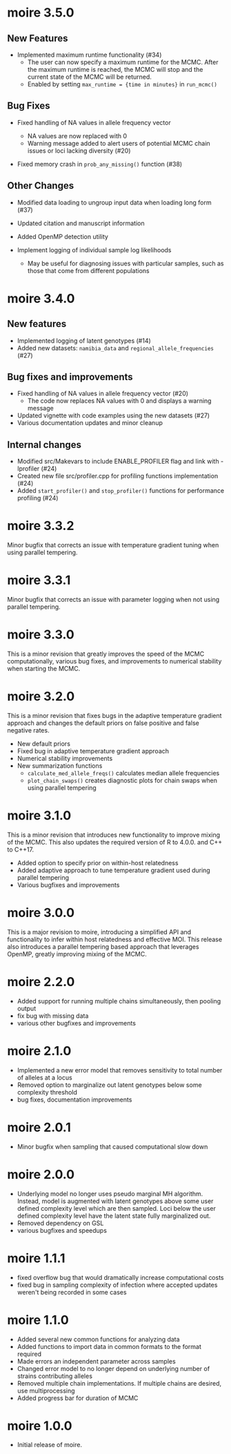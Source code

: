 # moire 3.5.0

## New Features

* Implemented maximum runtime functionality (#34)
  - The user can now specify a maximum runtime for the MCMC. After the maximum runtime is reached, the MCMC will stop and the current state of the MCMC will be returned.
  - Enabled by setting `max_runtime = {time in minutes}` in `run_mcmc()`


## Bug Fixes

* Fixed handling of NA values in allele frequency vector
  - NA values are now replaced with 0
  - Warning message added to alert users of potential MCMC chain issues or loci lacking diversity (#20)

* Fixed memory crash in `prob_any_missing()` function (#38)

## Other Changes

* Modified data loading to ungroup input data when loading long form (#37)

* Updated citation and manuscript information

* Added OpenMP detection utility

* Implement logging of individual sample log likelihoods
  - May be useful for diagnosing issues with particular samples, such as those that come from different populations

# moire 3.4.0
## New features

* Implemented logging of latent genotypes (#14)
* Added new datasets: `namibia_data` and `regional_allele_frequencies` (#27)

## Bug fixes and improvements

* Fixed handling of NA values in allele frequency vector (#20)
  - The code now replaces NA values with 0 and displays a warning message
* Updated vignette with code examples using the new datasets (#27)
* Various documentation updates and minor cleanup

## Internal changes

* Modified src/Makevars to include ENABLE_PROFILER flag and link with -lprofiler (#24)
* Created new file src/profiler.cpp for profiling functions implementation (#24)
* Added `start_profiler()` and `stop_profiler()` functions for performance profiling (#24)

# moire 3.3.2
Minor bugfix that corrects an issue with temperature gradient tuning when using parallel tempering.

# moire 3.3.1
Minor bugfix that corrects an issue with parameter logging when not using parallel tempering.

# moire 3.3.0
This is a minor revision that greatly improves the speed of the MCMC computationally, various bug fixes, and improvements to numerical stability when starting the MCMC.


# moire 3.2.0
This is a minor revision that fixes bugs in the adaptive temperature gradient approach and changes the default priors on false positive and false negative rates.

- New default priors
- Fixed bug in adaptive temperature gradient approach
- Numerical stability improvements
- New summarization functions   
    - `calculate_med_allele_freqs()` calculates median allele frequencies
    - `plot_chain_swaps()` creates diagnostic plots for chain swaps when using parallel tempering

# moire 3.1.0
This is a minor revision that introduces new functionality to improve mixing of the MCMC. This also updates the required version of R to 4.0.0. and C++ to C++17.

- Added option to specify prior on within-host relatedness
- Added adaptive approach to tune temperature gradient used during parallel tempering
- Various bugfixes and improvements

# moire 3.0.0
This is a major revision to moire, introducing a simplified API and functionality to infer within host relatedness and effective MOI. This release also introduces a parallel tempering based approach that leverages OpenMP, greatly improving mixing of the MCMC.

# moire 2.2.0
- Added support for running multiple chains simultaneously, then pooling output
- fix bug with missing data
- various other bugfixes and improvements

# moire 2.1.0
- Implemented a new error model that removes sensitivity to total number of alleles at a locus
- Removed option to marginalize out latent genotypes below some complexity threshold
- bug fixes, documentation improvements

# moire 2.0.1
- Minor bugfix when sampling that caused computational slow down

# moire 2.0.0
- Underlying model no longer uses pseudo marginal MH algorithm. Instead, model is augmented with latent genotypes above some user defined complexity level which are then sampled. Loci below the user defined complexity level have the latent state fully marginalized out.
- Removed dependency on GSL
- various bugfixes and speedups

# moire 1.1.1

- fixed overflow bug that would dramatically increase computational costs
- fixed bug in sampling complexity of infection where accepted updates weren't being recorded in some cases

# moire 1.1.0

- Added several new common functions for analyzing data
- Added functions to import data in common formats to the format required
- Made errors an independent parameter across samples
- Changed error model to no longer depend on underlying number of strains contributing alleles
- Removed multiple chain implementations. If multiple chains are desired, use multiprocessing
- Added progress bar for duration of MCMC

# moire 1.0.0

- Initial release of moire.

